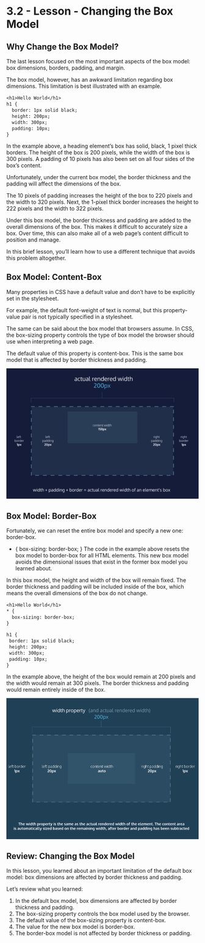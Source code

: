 # 3.2 - Lesson - Changing the Box Model

## Why Change the Box Model?
The last lesson focused on the most important aspects of the box model: box dimensions, borders, padding, and margin.

The box model, however, has an awkward limitation regarding box dimensions. This limitation is best illustrated with an example.
```
<h1>Hello World</h1>
h1 {
  border: 1px solid black;
  height: 200px;
  width: 300px;
  padding: 10px;
}
```
In the example above, a heading element’s box has solid, black, 1 pixel thick borders. The height of the box is 200 pixels, while the width of the box is 300 pixels. A padding of 10 pixels has also been set on all four sides of the box’s content.

Unfortunately, under the current box model, the border thickness and the padding will affect the dimensions of the box.

The 10 pixels of padding increases the height of the box to 220 pixels and the width to 320 pixels. Next, the 1-pixel thick border increases the height to 222 pixels and the width to 322 pixels.

Under this box model, the border thickness and padding are added to the overall dimensions of the box. This makes it difficult to accurately size a box. Over time, this can also make all of a web page’s content difficult to position and manage.

In this brief lesson, you’ll learn how to use a different technique that avoids this problem altogether.

## Box Model: Content-Box
Many properties in CSS have a default value and don’t have to be explicitly set in the stylesheet.

For example, the default font-weight of text is normal, but this property-value pair is not typically specified in a stylesheet.

The same can be said about the box model that browsers assume. In CSS, the box-sizing property controls the type of box model the browser should use when interpreting a web page.

The default value of this property is content-box. This is the same box model that is affected by border thickness and padding.

<img src="content-box.png">

## Box Model: Border-Box
Fortunately, we can reset the entire box model and specify a new one: border-box.

* {
  box-sizing: border-box;
}
The code in the example above resets the box model to border-box for all HTML elements. This new box model avoids the dimensional issues that exist in the former box model you learned about.

In this box model, the height and width of the box will remain fixed. The border thickness and padding will be included inside of the box, which means the overall dimensions of the box do not change.
```
<h1>Hello World</h1>
* {
  box-sizing: border-box;
}
 ```
 ```
h1 {
  border: 1px solid black;
  height: 200px;
  width: 300px;
  padding: 10px;
}
```
In the example above, the height of the box would remain at 200 pixels and the width would remain at 300 pixels. The border thickness and padding would remain entirely inside of the box.

<img src="border-box.png">

## Review: Changing the Box Model
In this lesson, you learned about an important limitation of the default box model: box dimensions are affected by border thickness and padding.

Let’s review what you learned:

1. In the default box model, box dimensions are affected by border thickness and padding.
2. The box-sizing property controls the box model used by the browser.
3. The default value of the box-sizing property is content-box.
4. The value for the new box model is border-box.
5. The border-box model is not affected by border thickness or padding.